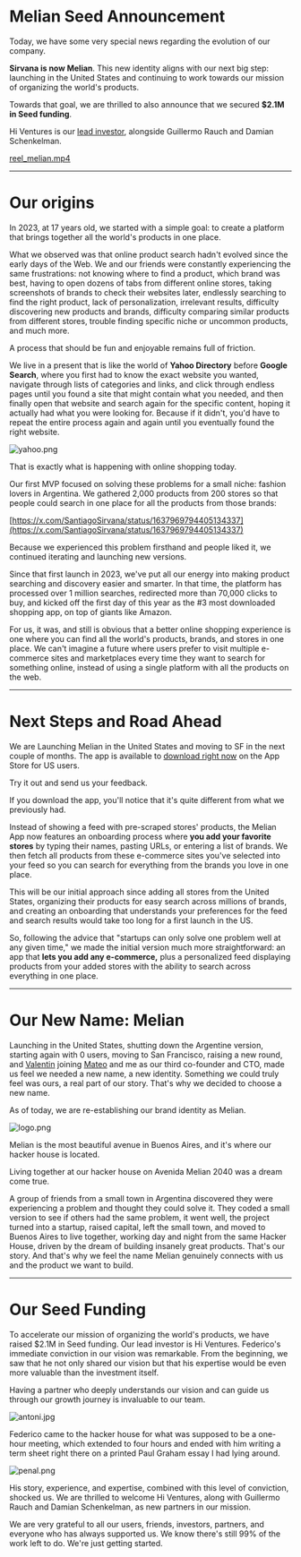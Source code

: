 # Melian Seed Announcement

Today, we have some very special news regarding the evolution of our company.

**Sirvana is now Melian**. This new identity aligns with our next big step: launching in the United States and continuing to work towards our mission of organizing the world's products.

Towards that goal, we are thrilled to also announce that we secured **$2.1M in Seed funding**.

Hi Ventures is our [lead investor](https://www.hi.vc/), alongside Guillermo Rauch and Damian Schenkelman.

[reel_melian.mp4](https://ig2l7ke5kngujsgy.public.blob.vercel-storage.com/reel_melian-hw6D8UawNGTZoGl2f8byJWLcEfORqS.mp4)

---

# Our origins

In 2023, at 17 years old, we started with a simple goal: to create a platform that brings together all the world's products in one place.

What we observed was that online product search hadn't evolved since the early days of the Web. We and our friends were constantly experiencing the same frustrations: not knowing where to find a product, which brand was best, having to open dozens of tabs from different online stores, taking screenshots of brands to check their websites later, endlessly searching to find the right product, lack of personalization, irrelevant results, difficulty discovering new products and brands, difficulty comparing similar products from different stores, trouble finding specific niche or uncommon products, and much more.

A process that should be fun and enjoyable remains full of friction.

We live in a present that is like the world of **Yahoo Directory** before **Google Search**, where you first had to know the exact website you wanted, navigate through lists of categories and links, and click through endless pages until you found a site that might contain what you needed, and then finally open that website and search again for the specific content, hoping it actually had what you were looking for. Because if it didn't, you'd have to repeat the entire process again and again until you eventually found the right website.

![yahoo.png](files/yahoo.png)

That is exactly what is happening with online shopping today.

Our first MVP focused on solving these problems for a small niche: fashion lovers in Argentina. We gathered 2,000 products from 200 stores so that people could search in one place for all the products from those brands:

[https://x.com/SantiagoSirvana/status/1637969794405134337](https://x.com/SantiagoSirvana/status/1637969794405134337)

Because we experienced this problem firsthand and people liked it, we continued iterating and launching new versions.

Since that first launch in 2023, we've put all our energy into making product searching and discovery easier and smarter. In that time, the platform has processed over 1 million searches, redirected more than 70,000 clicks to buy, and kicked off the first day of this year as the #3 most downloaded shopping app, on top of giants like Amazon.

For us, it was, and still is obvious that a better online shopping experience is one where you can find all the world's products, brands, and stores in one place. We can't imagine a future where users prefer to visit multiple e-commerce sites and marketplaces every time they want to search for something online, instead of using a single platform with all the products on the web.

---

# Next Steps and Road Ahead

We are Launching Melian in the United States and moving to SF in the next couple of months. The app is available to [download right now](https://apps.apple.com/ar/app/melian/id6738385324?l=en-GB) on the App Store for US users.

Try it out and send us your feedback.

If you download the app, you'll notice that it's quite different from what we previously had.

Instead of showing a feed with pre-scraped stores' products, the Melian App now features an onboarding process where **you add your favorite stores** by typing their names, pasting URLs, or entering a list of brands. We then fetch all products from these e-commerce sites you've selected into your feed so you can search for everything from the brands you love in one place.

This will be our initial approach since adding all stores from the United States, organizing their products for easy search across millions of brands, and creating an onboarding that understands your preferences for the feed and search results would take too long for a first launch in the US.

So, following the advice that "startups can only solve one problem well at any given time," we made the initial version much more straightforward: an app that **lets you add any e-commerce,** plus a personalized feed displaying products from your added stores with the ability to search across everything in one place.

---

# **Our New Name: Melian**

Launching in the United States, shutting down the Argentine version, starting again with 0 users, moving to San Francisco, raising a new round, and [Valentin](https://x.com/vsratti) joining [Mateo](https://x.com/mateozaratef) and me as our third co-founder and CTO, made us feel we needed a new name, a new identity. Something we could truly feel was ours, a real part of our story. That's why we decided to choose a new name.

As of today, we are re-establishing our brand identity as Melian.

![logo.png](files/logo.png)

Melian is the most beautiful avenue in Buenos Aires, and it's where our hacker house is located.

Living together at our hacker house on Avenida Melian 2040 was a dream come true.

A group of friends from a small town in Argentina discovered they were experiencing a problem and thought they could solve it. They coded a small version to see if others had the same problem, it went well, the project turned into a startup, raised capital, left the small town, and moved to Buenos Aires to live together, working day and night from the same Hacker House, driven by the dream of building insanely great products. That's our story. And that's why we feel the name Melian genuinely connects with us and the product we want to build.

---

# Our Seed Funding

To accelerate our mission of organizing the world's products, we have raised $2.1M in Seed funding. Our lead investor is Hi Ventures. Federico's immediate conviction in our vision was remarkable. From the beginning, we saw that he not only shared our vision but that his expertise would be even more valuable than the investment itself.

Having a partner who deeply understands our vision and can guide us through our growth journey is invaluable to our team.

![antoni.jpg](files/antoni.jpg)

Federico came to the hacker house for what was supposed to be a one-hour meeting, which extended to four hours and ended with him writing a term sheet right there on a printed Paul Graham essay I had lying around.

![penal.png](files/penal.png)

His story, experience, and expertise, combined with this level of conviction, shocked us. We are thrilled to welcome Hi Ventures, along with Guillermo Rauch and Damian Schenkelman, as new partners in our mission.

We are very grateful to all our users, friends, investors, partners, and everyone who has always supported us. We know there's still 99% of the work left to do. We're just getting started.
